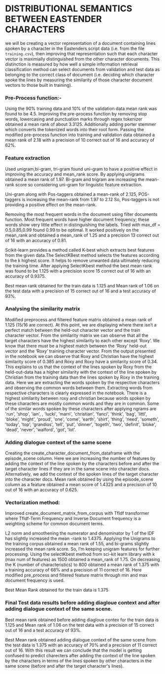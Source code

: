 # DISTRIBUTIONAL SEMANTICS BETWEEN EASTENDER CHARACTERS

we will be creating a vector representation of a document containing lines spoken by a character in the Eastenders script data (i.e. from the file `training.csv`), then improving that representation such that each character vector is maximially distinguished from the other character documents. This distinction is measured by how well a simple information retrieval classification method can select documents from validation and test data as belonging to the correct class of document (i.e. deciding which character spoke the lines by measuring the similarity of those character document vectors to those built in training).

### Pre-Process function:-
Using the 90% training data and 10% of the validation data mean rank was found to be 4.5.
Improving the pre-process function by removing stop words, lowercasing and punctuation
marks through regex tokenizer obtained a mean rank of about 3.3125. Additionally adding
porter stemmer which converts the tokenized words into their root form. Passing the
modified pre-process function into training and validation data obtained a mean rank of 2.18
with a precision of 10 correct out of 16 and accuracy of 62%.

### Feature extraction
Used unigram,bi-gram, tri-gram found uni-gram to have a positive effect in improving the
accuracy and mean_rank score. By applying unigrams obtained a mean rank of 1.97.
Bi-gram and trigram are increasing the mean- rank score so considering uni-gram for
linguistic feature extraction.

Uni-gram along with Pos-taggers obtained a mean-rank of 2.125, POS-taggers is increasing
the mean-rank from 1.97 to 2.12 So, Pos-taggers is not providing a positive effect on the
mean-rank.

Removing the most frequent words in the document using filter documents function. Most
frequent words have higher document frequency; these words show very little effect in
distinguishing the labels. Tried with max_df = 0.5,0.85,0.99 found 0.99 to be optimal. It
worked positively on the mean_rank and obtained a mean_rank of 1.25 and a precision 13
correct out of 16 with an accuracy of 0.81.

Scikit-learn provides a method called K-best which extracts best features from the given
data.The SelectKBest method selects the features according to the k highest score. It helps
to remove unwanted data ultimately reducing the training time. After applying SelectKbest
method the best mean rank was found to be 1.125 with a precision score 15 correct out of
16 with an accuracy of 0.9375.

Best mean rank obtained for the train data is 1.125 and Mean rank of 1.06 on the test data
with a precision of 15 correct out of 16 and a test accuracy of 93%.

### Analysing the similarity matrix
Modified preprocess and filtered feature matrix obtained a mean rank of 1.125 (15/16 are
correct). At this point, we are displaying where there isn’t a perfect match between the
held-out character vector and the train character vector.
From the similarity matrix we can observe that all the target characters have the highest
similarity to each other except ‘Roxy’. We know that there must be a highest match between
the ‘Roxy’ held-out vector and the ‘Roxy’ training character vector. From the output
presented in the notebook we can observe that Roxy and Christian have the highest
similarity score of 0.385 and Roxy and Roxy have a similarity score of 0.34. This explains to
us that the context of the lines spoken by Roxy from the held-out-data has a higher similarity
with the context of the line spoken by Christian from the training data than the lines spoken
by Roxy in the training data. Here we are extracting the words spoken by the respective
characters and observing the common words between them. Extracting words from
respective characters is clearly expressed in the notebook.
There is a highest similarity between roxy and christian because words spoken by these
characters are mostly common words and they are in common. Some of the similar words
spoken by these characters after applying ngrams are 'run', 'shop', 'ian', , 'lucki', 'marri',
'christian', 'fanci', 'think', 'bag', 'littl', 'bloke', 'might', 'proud', 'one', 'come', 'earth', 'shirt', 'thing',
'need', 'someth', 'today', 'top', 'grandios', 'tell', 'put', 'dinner', 'togeth', 'two', 'definit', 'bloke',
'dead', 'never', 'walford', 'got', 'lot'.

### Adding dialogue context of the same scene

Creating the create_character_document_from_dataframe with the episode_scene column.
Here we are increasing the number of features by adding the context of the line spoken by
the characters before and after the target character lines if they are in the same scene into
character docs. Alternatively, we add the context of the spoken lines of the target character
into the character docs. Mean rank obtained by using the episode_scene column as a
feature obtained a mean score of 1.4325 and a precision of 10 out of 16 with an accuracy of
0.625.

### Vectorization method:
Improved create_document_matrix_from_corpus with TfIdf transformer where TfIdf-Term
Frequency and Inverse Document frequency is a weighting scheme for common document
terms.

L2 norm and smoothening the numerator and denominator by 1 of the IDF has slightly
increased the mean -rank to 1.4375. Applying the Unigrams to the training corpus obtained a
mean rank of 1.55, and bi-grams slightly increased the mean rank score. So, I’m keeping
unigram features for further processing. Using the selectKbest method from sci-kit learn
library with k (max num of features) as 1500 obtained a mean_rank of 1.75. On decreasing
the K (number of characteristics) to 800 obtained a mean rank of 1.375 with a training
accuracy of 68% and a precision of 11 correct of 16. Here modified pre_process and filtered
feature matrix through min and max document frequency is used.

Best Mean Rank obtained for the train data is 1.375

### Final Test data results before adding diagloue context and after adding dialogue context of the same scene.

Best mean rank obtained before adding diagloue contex for the train data is 1.125 and Mean rank of 1.06 on the test data
with a precision of 15 correct out of 16 and a test accuracy of 93%.

Best Mean rank obtained adding dialogue context of the same scene from the test data is 1.375 with an accuracy of 70% and a
precision of 11 correct out of 16. With this result we can conclude that the model is getting confused to predict charecters after adding the context of the line spoken by the characters in terms of the lines spoken by other characters in the same scene (before and after the target character's lines).
